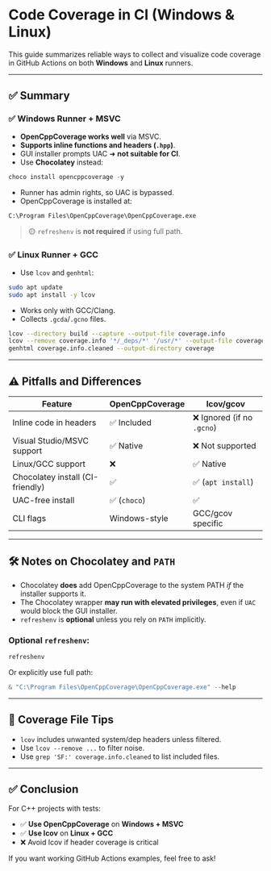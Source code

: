 # Code Coverage in CI (Windows & Linux)

This guide summarizes reliable ways to collect and visualize code coverage in GitHub Actions on both **Windows** and **Linux** runners.

---

## ✅ Summary

### ✅ Windows Runner + MSVC

- **OpenCppCoverage works well** via MSVC.
- **Supports inline functions and headers (`.hpp`)**.
- GUI installer prompts UAC ➜ **not suitable for CI**.
- Use **Chocolatey** instead:

```powershell
choco install opencppcoverage -y
```

- Runner has admin rights, so UAC is bypassed.
- OpenCppCoverage is installed at:

```
C:\Program Files\OpenCppCoverage\OpenCppCoverage.exe
```

> 🟡 `refreshenv` is **not required** if using full path.

### ✅ Linux Runner + GCC

- Use `lcov` and `genhtml`:

```bash
sudo apt update
sudo apt install -y lcov
```

- Works only with GCC/Clang.
- Collects `.gcda`/`.gcno` files.

```bash
lcov --directory build --capture --output-file coverage.info
lcov --remove coverage.info '*/_deps/*' '/usr/*' --output-file coverage.info.cleaned
genhtml coverage.info.cleaned --output-directory coverage
```

---

## ⚠️ Pitfalls and Differences

| Feature                          | OpenCppCoverage            | lcov/gcov                      |
|----------------------------------|----------------------------|--------------------------------|
| Inline code in headers           | ✅ Included                | ❌ Ignored (if no `.gcno`)    |
| Visual Studio/MSVC support       | ✅ Native                  | ❌ Not supported              |
| Linux/GCC support                | ❌                         | ✅ Native                     |
| Chocolatey install (CI-friendly) | ✅                         | ✅ (`apt install`)            |
| UAC-free install                 | ✅ (`choco`)               | ✅                            |
| CLI flags                        | Windows-style              | GCC/gcov specific              |

---

## 🛠 Notes on Chocolatey and `PATH`

- Chocolatey **does** add OpenCppCoverage to the system PATH _if_ the installer supports it.
- The Chocolatey wrapper **may run with elevated privileges**, even if `UAC` would block the GUI installer.
- `refreshenv` is **optional** unless you rely on `PATH` implicitly.

### Optional `refreshenv`:

```powershell
refreshenv
```

Or explicitly use full path:

```powershell
& "C:\Program Files\OpenCppCoverage\OpenCppCoverage.exe" --help
```

---

## 📁 Coverage File Tips

- `lcov` includes unwanted system/dep headers unless filtered.
- Use `lcov --remove ...` to filter noise.
- Use `grep 'SF:' coverage.info.cleaned` to list included files.

---

## ✅ Conclusion

For C++ projects with tests:

- ✅ **Use OpenCppCoverage** on **Windows + MSVC**
- ✅ **Use lcov** on **Linux + GCC**
- ❌ Avoid lcov if header coverage is critical

If you want working GitHub Actions examples, feel free to ask!